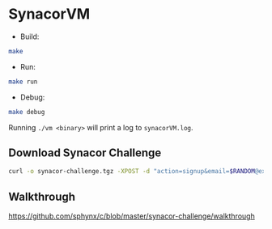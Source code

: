# SynacorVM

* Build:
```sh
make
```

* Run:
```sh
make run
```

* Debug:
```sh
make debug
```

Running `./vm <binary>` will print a log to `synacorVM.log`.

## Download Synacor Challenge

```sh
curl -o synacor-challenge.tgz -XPOST -d "action=signup&email=$RANDOM@example.com&password=x&twitter=&firstname=x&lastname=x" https://challenge.synacor.com/
```

## Walkthrough

https://github.com/sphynx/c/blob/master/synacor-challenge/walkthrough
